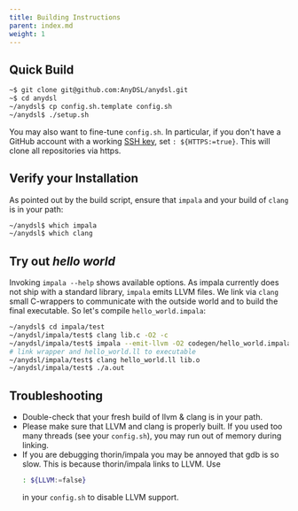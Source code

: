 ```yaml
---
title: Building Instructions
parent: index.md
weight: 1
---
```


## Quick Build

```bash
~$ git clone git@github.com:AnyDSL/anydsl.git
~$ cd anydsl
~/anydsl$ cp config.sh.template config.sh
~/anydsl$ ./setup.sh
```
You may also want to fine-tune ```config.sh```.
In particular, if you don't have a GitHub account with a working [SSH key](https://help.github.com/articles/generating-ssh-keys), set ```: ${HTTPS:=true}```.
This will clone all repositories via https.

## Verify your Installation

As pointed out by the build script, ensure that ```impala``` and your build of ```clang``` is in your path:
```bash
~/anydsl$ which impala
~/anydsl$ which clang
```

## Try out *hello world*

Invoking ```impala --help``` shows available options. 
As impala currently does not ship with a standard library, ```impala``` emits LLVM files. 
We link via ```clang``` small C-wrappers to communicate with the outside world and to build the final executable. So let's compile ```hello_world.impala```:
```bash
~/anydsl$ cd impala/test
~/anydsl/impala/test$ clang lib.c -O2 -c                                # compile wrappers
~/anydsl/impala/test$ impala --emit-llvm -O2 codegen/hello_world.impala # produce hello_world.bc
# link wrapper and hello_world.ll to executable
~/anydsl/impala/test$ clang hello_world.ll lib.o       
~/anydsl/impala/test$ ./a.out
```

## Troubleshooting

* Double-check that your fresh build of llvm & clang is in your path.
* Please make sure that LLVM and clang is properly built.
If you used too many threads (see your ```config.sh```), you may run out of memory during linking.
* If you are debugging thorin/impala you may be annoyed that gdb is so slow.
    This is because thorin/impala links to LLVM.
    Use 
    ```bash
    : ${LLVM:=false}
    ``` 
    in your ```config.sh``` to disable LLVM support.


